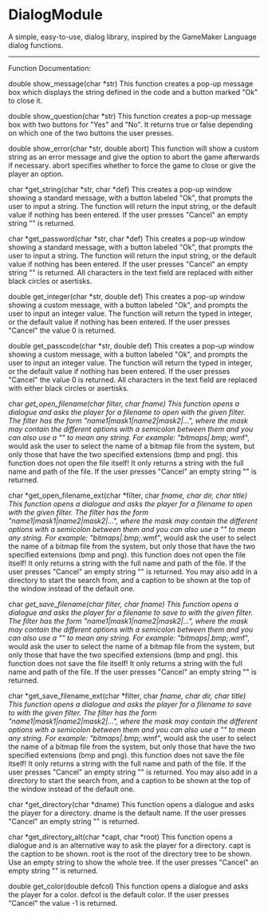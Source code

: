 # DialogModule
A simple, easy-to-use, dialog library, inspired by the GameMaker Language dialog functions.

----------------------------------------------------------------------------------------------------------------------------

Function Documentation:

double show_message(char *str) This function creates a pop-up message box which displays the string defined in the code and a button marked "Ok" to close it.


double show_question(char *str) This function creates a pop-up message box with two buttons for "Yes" and "No". It returns true or false depending on which one of the two buttons the user presses.


double show_error(char *str, double abort) This function will show a custom string as an error message and give the option to abort the game afterwards if necessary. abort specifies whether to force the game to close or give the player an option.


char *get_string(char *str, char *def) This creates a pop-up window showing a standard message, with a button labeled "Ok", that prompts the user to input a string. The function will return the input string, or the default value if nothing has been entered. If the user presses "Cancel" an empty string "" is returned.


char *get_password(char *str, char *def) This creates a pop-up window showing a standard message, with a button labeled "Ok", that prompts the user to input a string. The function will return the input string, or the default value if nothing has been entered. If the user presses "Cancel" an empty string "" is returned. All characters in the text field are replaced with either black circles or asertisks.


double get_integer(char *str, double def) This creates a pop-up window showing a custom message, with a button labeled "Ok", and prompts the user to input an integer value. The function will return the typed in integer, or the default value if nothing has been entered. If the user presses "Cancel" the value 0 is returned.


double get_passcode(char *str, double def) This creates a pop-up window showing a custom message, with a button labeled "Ok", and prompts the user to input an integer value. The function will return the typed in integer, or the default value if nothing has been entered. If the user presses "Cancel" the value 0 is returned. All characters in the text field are replaced with either black circles or asertisks.


char *get_open_filename(char *filter, char *fname) This function opens a dialogue and asks the player for a filename to open with the given filter. The filter has the form "name1|mask1|name2|mask2|...", where the mask may contain the different options with a semicolon between them and you can also use a "*" to mean any string. For example: "bitmaps|*.bmp;*.wmf", would ask the user to select the name of a bitmap file from the system, but only those that have the two specified extensions (bmp and png). this function does not open the file itself! It only returns a string with the full name and path of the file. If the user presses "Cancel" an empty string "" is returned.


char *get_open_filename_ext(char *filter, char *fname, char *dir, char *title) This function opens a dialogue and asks the player for a filename to open with the given filter. The filter has the form "name1|mask1|name2|mask2|...", where the mask may contain the different options with a semicolon between them and you can also use a "*" to mean any string. For example: "bitmaps|*.bmp;*.wmf", would ask the user to select the name of a bitmap file from the system, but only those that have the two specified extensions (bmp and png). this function does not open the file itself! It only returns a string with the full name and path of the file. If the user presses "Cancel" an empty string "" is returned. You may also add in a directory to start the search from, and a caption to be shown at the top of the window instead of the default one.


char *get_save_filename(char *filter, char *fname) This function opens a dialogue and asks the player for a filename to save to with the given filter. The filter has the form "name1|mask1|name2|mask2|...", where the mask may contain the different options with a semicolon between them and you can also use a "*" to mean any string. For example: "bitmaps|*.bmp;*.wmf", would ask the user to select the name of a bitmap file from the system, but only those that have the two specified extensions (bmp and png). this function does not save the file itself! It only returns a string with the full name and path of the file. If the user presses "Cancel" an empty string "" is returned.


char *get_save_filename_ext(char *filter, char *fname, char *dir, char *title) This function opens a dialogue and asks the player for a filename to save to with the given filter. The filter has the form "name1|mask1|name2|mask2|...", where the mask may contain the different options with a semicolon between them and you can also use a "*" to mean any string. For example: "bitmaps|*.bmp;*.wmf", would ask the user to select the name of a bitmap file from the system, but only those that have the two specified extensions (bmp and png). this function does not save the file itself! It only returns a string with the full name and path of the file. If the user presses "Cancel" an empty string "" is returned. You may also add in a directory to start the search from, and a caption to be shown at the top of the window instead of the default one.


char *get_directory(char *dname) This function opens a dialogue and asks the player for a directory. dname is the default name. If the user presses "Cancel" an empty string "" is returned.


char *get_directory_alt(char *capt, char *root) This function opens a dialogue and is an alternative way to ask the player for a directory. capt is the caption to be shown. root is the root of the directory tree to be shown. Use an empty string to show the whole tree. If the user presses "Cancel" an empty string "" is returned.


double get_color(double defcol) This function opens a dialogue and asks the player for a color. defcol is the default color. If the user presses "Cancel" the value -1 is returned.


